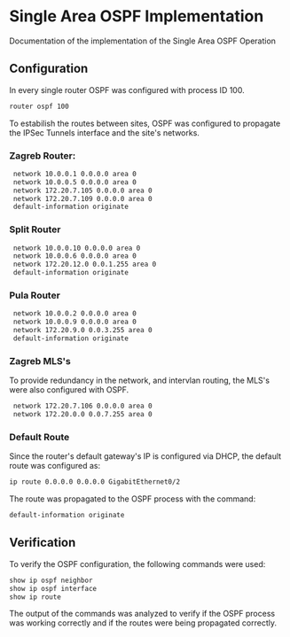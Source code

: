 # Single Area OSPF Implementation

Documentation of the implementation of the Single Area OSPF Operation

## Configuration

In every single router OSPF was configured with process ID 100.

```bash
router ospf 100
```

To estabilish the routes between sites, OSPF was configured to propagate the IPSec Tunnels interface and the site's networks.

### Zagreb Router:

```bash
 network 10.0.0.1 0.0.0.0 area 0
 network 10.0.0.5 0.0.0.0 area 0
 network 172.20.7.105 0.0.0.0 area 0
 network 172.20.7.109 0.0.0.0 area 0
 default-information originate
```

### Split Router

```bash
 network 10.0.0.10 0.0.0.0 area 0
 network 10.0.0.6 0.0.0.0 area 0
 network 172.20.12.0 0.0.1.255 area 0
 default-information originate
```

### Pula Router

```bash
 network 10.0.0.2 0.0.0.0 area 0
 network 10.0.0.9 0.0.0.0 area 0
 network 172.20.9.0 0.0.3.255 area 0
 default-information originate
```

### Zagreb MLS's

To provide redundancy in the network, and intervlan routing, the MLS's were also configured with OSPF.

```bash
 network 172.20.7.106 0.0.0.0 area 0
 network 172.20.0.0 0.0.7.255 area 0
```

### Default Route

Since the router's default gateway's IP is configured via DHCP, the default route was configured as:

```bash
ip route 0.0.0.0 0.0.0.0 GigabitEthernet0/2
```

The route was propagated to the OSPF process with the command:

```bash
default-information originate
```

## Verification

To verify the OSPF configuration, the following commands were used:

```bash
show ip ospf neighbor
show ip ospf interface
show ip route
```

The output of the commands was analyzed to verify if the OSPF process was working correctly and if the routes were being propagated correctly.
